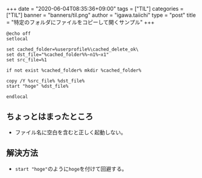 +++
date = "2020-06-04T08:35:36+09:00"
tags = ["TIL"]
categories = ["TIL"]
banner = "banners/til.png"
author = "igawa.taiichi"
type = "post"
title = "特定のフォルダにファイルをコピーして開くサンプル"
+++

```
@echo off
setlocal

set cached_folder=%userprofile%\cached_delete_ok\
set dst_file="%cached_folder%%~n1%~x1"
set src_file=%1

if not exist %cached_folder% mkdir %cached_folder%

copy /Y %src_file% %dst_file%
start "hoge" %dst_file%

endlocal
```

## ちょっとはまったところ
- ファイル名に空白を含むと正しく起動しない。

## 解決方法
- `start "hoge"`のように`hoge`を付けて回避する。
